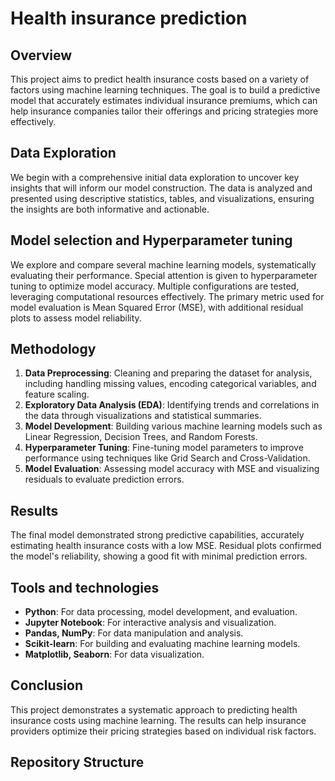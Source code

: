 # Health insurance prediction
## Overview
This project aims to predict health insurance costs based on a variety of factors using machine learning techniques. The goal is to build a predictive model that accurately estimates individual insurance premiums, which can help insurance companies tailor their offerings and pricing strategies more effectively.

## Data Exploration

We begin with a comprehensive initial data exploration to uncover key insights that will inform our model construction. The data is analyzed and presented using descriptive statistics, tables, and visualizations, ensuring the insights are both informative and actionable.

## Model selection and Hyperparameter tuning

We explore and compare several machine learning models, systematically evaluating their performance. Special attention is given to hyperparameter tuning to optimize model accuracy. Multiple configurations are tested, leveraging computational resources effectively. The primary metric used for model evaluation is Mean Squared Error (MSE), with additional residual plots to assess model reliability.

## Methodology

1. **Data Preprocessing**: Cleaning and preparing the dataset for analysis, including handling missing values, encoding categorical variables, and feature scaling.
2. **Exploratory Data Analysis (EDA)**: Identifying trends and correlations in the data through visualizations and statistical summaries.
3. **Model Development**: Building various machine learning models such as Linear Regression, Decision Trees, and Random Forests.
4. **Hyperparameter Tuning**: Fine-tuning model parameters to improve performance using techniques like Grid Search and Cross-Validation.
5. **Model Evaluation**: Assessing model accuracy with MSE and visualizing residuals to evaluate prediction errors.

## Results

The final model demonstrated strong predictive capabilities, accurately estimating health insurance costs with a low MSE. Residual plots confirmed the model's reliability, showing a good fit with minimal prediction errors.

## Tools and technologies

- **Python**: For data processing, model development, and evaluation.
- **Jupyter Notebook**: For interactive analysis and visualization.
- **Pandas, NumPy**: For data manipulation and analysis.
- **Scikit-learn**: For building and evaluating machine learning models.
- **Matplotlib, Seaborn**: For data visualization.

## Conclusion

This project demonstrates a systematic approach to predicting health insurance costs using machine learning. The results can help insurance providers optimize their pricing strategies based on individual risk factors.

## Repository Structure
